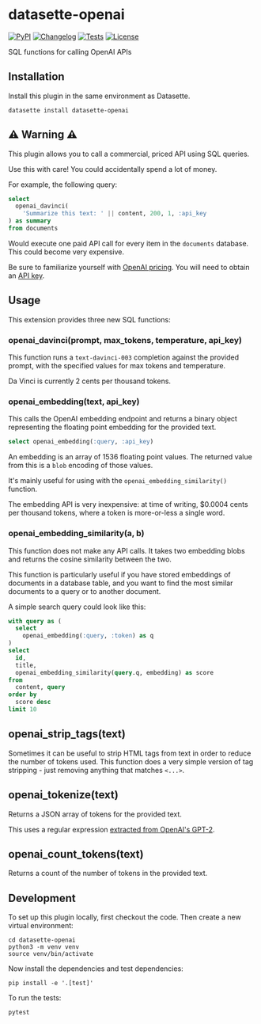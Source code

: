 # datasette-openai

[![PyPI](https://img.shields.io/pypi/v/datasette-openai.svg)](https://pypi.org/project/datasette-openai/)
[![Changelog](https://img.shields.io/github/v/release/simonw/datasette-openai?include_prereleases&label=changelog)](https://github.com/simonw/datasette-openai/releases)
[![Tests](https://github.com/simonw/datasette-openai/workflows/Test/badge.svg)](https://github.com/simonw/datasette-openai/actions?query=workflow%3ATest)
[![License](https://img.shields.io/badge/license-Apache%202.0-blue.svg)](https://github.com/simonw/datasette-openai/blob/main/LICENSE)

SQL functions for calling OpenAI APIs

## Installation

Install this plugin in the same environment as Datasette.

    datasette install datasette-openai

## ⚠️ Warning ⚠️

This plugin allows you to call a commercial, priced API using SQL queries.

Use this with care! You could accidentally spend a lot of money.

For example, the following query:

```sql
select
  openai_davinci(
    'Summarize this text: ' || content, 200, 1, :api_key
) as summary
from documents
```
Would execute one paid API call for every item in the `documents` database. This could become very expensive.

Be sure to familiarize yourself with [OpenAI pricing](https://openai.com/api/pricing/). You will need to obtain an [API key](https://beta.openai.com/account/api-keys).

## Usage

This extension provides three new SQL functions:

### openai_davinci(prompt, max_tokens, temperature, api_key)

This function runs a `text-davinci-003` completion against the provided prompt, with the specified values for max tokens and temperature.

Da Vinci is currently 2 cents per thousand tokens.

### openai_embedding(text, api_key)

This calls the OpenAI embedding endpoint and returns a binary object representing the floating point embedding for the provided text.

```sql
select openai_embedding(:query, :api_key)
```
An embedding is an array of 1536 floating point values. The returned value from this is a `blob` encoding of those values.

It's mainly useful for using with the `openai_embedding_similarity()` function.

The embedding API is very inexpensive: at time of writing, $0.0004 cents per thousand tokens, where a token is more-or-less a single word.

### openai_embedding_similarity(a, b)

This function does not make any API calls. It takes two embedding blobs and returns the cosine similarity between the two.

This function is particularly useful if you have stored embeddings of documents in a database table, and you want to find the most similar documents to a query or to another document.

A simple search query could look like this:
```sql
with query as (
  select
    openai_embedding(:query, :token) as q
)
select
  id,
  title,
  openai_embedding_similarity(query.q, embedding) as score
from
  content, query
order by
  score desc
limit 10
```

## openai_strip_tags(text)

Sometimes it can be useful to strip HTML tags from text in order to reduce the number of tokens used. This function does a very simple version of tag stripping - just removing anything that matches `<...>`.

## openai_tokenize(text)

Returns a JSON array of tokens for the provided text.

This uses a regular expression [extracted from OpenAI's GPT-2](https://github.com/openai/gpt-2/blob/a74da5d99abaaba920de8131d64da2862a8f213b/src/encoder.py#L53).

## openai_count_tokens(text)

Returns a count of the number of tokens in the provided text.


## Development

To set up this plugin locally, first checkout the code. Then create a new virtual environment:

    cd datasette-openai
    python3 -m venv venv
    source venv/bin/activate

Now install the dependencies and test dependencies:

    pip install -e '.[test]'

To run the tests:

    pytest
